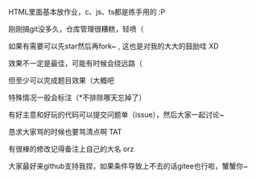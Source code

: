 HTML里面基本放作业，c、js、ts都是练手用的 :P 

刚刚搞git没多久，仓库管理很糟糕，轻喷（

如果有需要可以先star然后再fork~ , 这也是对我的大大的鼓励哇   XD

效果不一定是最佳，可能有时候会绕远路（

但至少可以完成题目效果（大概吧

特殊情况一般会标注（*不排除哪天忘掉了）
 
有好主意和好玩的代码可以提交问题单（issue），然后大家一起讨论~

恳求大家骂的时候也要骂清点啊 TAT

有很棒的修改记得备注上自己的大名 orz

大家最好来github支持我捏，如果条件导致上不去的话gitee也行啦，蟹蟹你~
